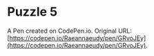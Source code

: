 # Puzzle 5

A Pen created on CodePen.io. Original URL: [https://codepen.io/Raeannaeudy/pen/GRvoJEy](https://codepen.io/Raeannaeudy/pen/GRvoJEy).


